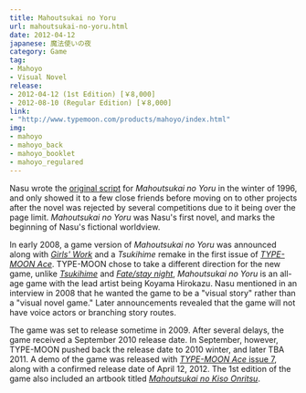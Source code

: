 ```yaml
---
title: Mahoutsukai no Yoru
url: mahoutsukai-no-yoru.html
date: 2012-04-12
japanese: 魔法使いの夜
category: Game
tag:
- Mahoyo
- Visual Novel
release:
- 2012-04-12 (1st Edition) [￥8,000]
- 2012-08-10 (Regular Edition) [￥8,000]
link:
- "http://www.typemoon.com/products/mahoyo/index.html"
img:
- mahoyo
- mahoyo_back
- mahoyo_booklet
- mahoyo_regulared
---
```


Nasu wrote the [original script](mahoutsukai-no-yoru-manuscript.html) for *Mahoutsukai no Yoru* in the winter of 1996, and only showed it to a few close friends before moving on to other projects after the novel was rejected by several competitions due to it being over the page limit. *Mahoutsukai no Yoru* was Nasu's first novel, and marks the beginning of Nasu's fictional worldview.

In early 2008, a game version of *Mahoutsukai no Yoru* was announced along with [*Girls' Work*](girls-work.html) and a *Tsukihime* remake in the first issue of [*TYPE-MOON Ace*](type-moon-ace-vol-1.html). TYPE-MOON chose to take a different direction for the new game, unlike [*Tsukihime*](tsukihime.html) and [*Fate/stay night*](fate-stay-night.html), *Mahoutsukai no Yoru* is an all-age game with the lead artist being Koyama Hirokazu. Nasu mentioned in an interview in 2008 that he wanted the game to be a "visual story" rather than a "visual novel game." Later announcements revealed that the game will not have voice actors or branching story routes.

The game was set to release sometime in 2009. After several delays, the game received a September 2010 release date. In September, however, TYPE-MOON pushed back the release date to 2010 winter, and later TBA 2011. A demo of the game was released with [*TYPE-MOON Ace* issue 7](type-moon-ace-vol-7.html), along with a confirmed release date of April 12, 2012. The 1st edition of the game also included an artbook titled [*Mahoutsukai no Kiso Onritsu*](mahoutsukai-no-kiso-onritsu.html).